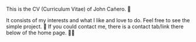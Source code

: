 This is the CV (Curriculum Vitae) of John Cañero. 📄

It consists of my interests and what I like and love to do. Feel free to see the simple project. 🎨 If you could contact me, there is a contact tab/link there below of the home page. 🤙🏻
